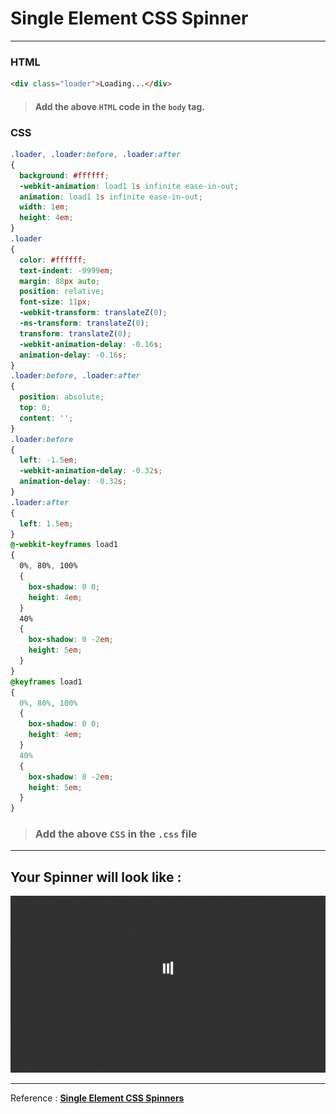 # **Single Element CSS Spinner**

------

### **HTML**

```html
<div class="loader">Loading...</div>
```

> #### **Add the above `HTML` code in the `body` tag.**

### **CSS**

```css
.loader, .loader:before, .loader:after 
{
  background: #ffffff;
  -webkit-animation: load1 1s infinite ease-in-out;
  animation: load1 1s infinite ease-in-out;
  width: 1em;
  height: 4em;
}
.loader 
{
  color: #ffffff;
  text-indent: -9999em;
  margin: 88px auto;
  position: relative;
  font-size: 11px;
  -webkit-transform: translateZ(0);
  -ms-transform: translateZ(0);
  transform: translateZ(0);
  -webkit-animation-delay: -0.16s;
  animation-delay: -0.16s;
}
.loader:before, .loader:after 
{
  position: absolute;
  top: 0;
  content: '';
}
.loader:before 
{
  left: -1.5em;
  -webkit-animation-delay: -0.32s;
  animation-delay: -0.32s;
}
.loader:after 
{
  left: 1.5em;
}
@-webkit-keyframes load1 
{
  0%, 80%, 100% 
  {
    box-shadow: 0 0;
    height: 4em;
  }
  40% 
  {
    box-shadow: 0 -2em;
    height: 5em;
  }
}
@keyframes load1 
{
  0%, 80%, 100% 
  {
    box-shadow: 0 0;
    height: 4em;
  }
  40% 
  {
    box-shadow: 0 -2em;
    height: 5em;
  }
}

```

> ### **Add the above `CSS` in the `.css` file**

------

## **Your Spinner will look like :**

![Single Element CSS Spinner](Single_Element_CSS_Spinner.gif)

------

Reference : [**Single Element CSS Spinners**](https://projects.lukehaas.me/css-loaders/)

